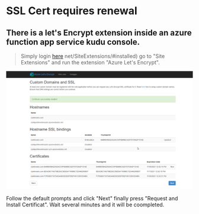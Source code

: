 # SSL Cert requires renewal

## There is a let's Encrypt extension inside an azure function app service kudu console.

> Simply login [here](https://clarkprofilewebmaster.scm.azurewebsites)
> net/SiteExtensions/#installed) go to "Site Extensions" and run the
> extension "Azure Let's Encrypt".

![Azure Let's Encrypt](./ssl-cert-renewal-azure-lets-encrypt.png)

Follow the default prompts and click "Next" finally press "Request and Install Certificat". Wait several minutes and it will be coompleted.
